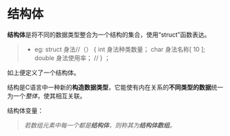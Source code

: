 
# 结构体

**结构体**是将不同的数据类型整合为一个结构的集合，使用“struct”函数表达。
 
 >- eg:
  struct  身法//（）
  {
int   身法种类数量；
char   身法名称[ 10 ];
 double 身法使用率；
 //
  } ；

如上便定义了一个结构体。

结构是C语言中一种新的**构造数据类型**，它能使有内在关系的**不同类型的数据**统一为一个*整体*，使其相互关联。

结构体变量：

>*若数组元素中每一个都是**结构体**，则称其为**结构体数组**。*
<!--stackedit_data:
eyJoaXN0b3J5IjpbLTczNTI5MTA0NiwxNjgzOTY3OTUzLC00ND
g2MTE3NzFdfQ==
-->
